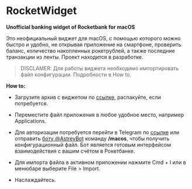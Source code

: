 # RocketWidget
**Unofficial banking widget of Rocketbank for macOS**

Это неофициальный виджет для macOS, с помощью которого можно быстро и удобно, не открывая приложение на смартфоне, проверить баланс, количество накопленных рокетрублей, а также последние транзакции из ленты. Проект находится в разработке.

> DISCLAMER: Для работы виджета необходимо импортировать файл конфигурации. Подробности в How to.

**How to:**

- Загрузите архив с виджетом по [ссылке](https://github.com/surik00/RocketWidget/blob/master/Release/RocketWidget.zip), распакуйте, если потребуется. 

- Переместите файл приложения в любое удобное место, например Applications.

- Для авторизации потребуется перейти в Telegram по [ссылке](https://t.me/AstreyBot?start=macos) или отправить [боту @AstreyBot](https://t.me/AstreyBot) команду __/macos__, чтобы получить конфигурационный файл. Бот является готовым интерфейсом взаимодействия с вашим счётом в Рокетбанке. 

- Для импорта файла в активном приложении нажмите Cmd + I или в менюбаре выберите File > Import.

- Наслаждайтесь.

